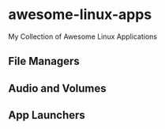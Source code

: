 # awesome-linux-apps
My Collection of Awesome Linux Applications

## File Managers

## Audio and Volumes

## App Launchers